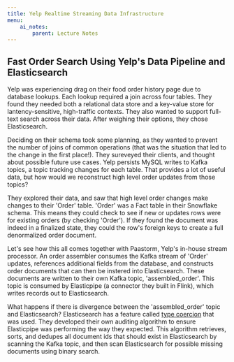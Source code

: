 ```yaml
---
title: Yelp Realtime Streaming Data Infrastructure
menu:
    ai_notes:
        parent: Lecture Notes
---
```


## Fast Order Search Using Yelp's Data Pipeline and Elasticsearch

Yelp was experiencing drag on their food order history page due to database lookups.
Each lookup required a join across four tables. They found they needed both a relational
data store and a key-value store for lantency-sensitive, high-traffic contexts.
They also wanted to support full-text search across their data. After weighing their
options, they chose Elasticsearch.

Deciding on their schema took some planning, as they wanted to prevent the number 
of joins of common operations (that was the situation that led to the change in the first place!).
They sureveyed their clients, and thought about possible future use cases. Yelp persists
MySQL writes to Kafka topics, a topic tracking changes for each table. That provides 
a lot of useful data, but how would we reconstruct high level order updates from those topics?

They explored their data, and saw that high level order changes make changes to their 'Order'
table. 'Order' was a Fact table in their Snowflake schema. This means they could check 
to see if new or updates rows were for existing orders (by checking 'Order'). If they found 
the document was indeed in a finalized state, they could the row's foreign keys to
create a full denormalized order document. 

Let's see how this all comes together with Paastorm, Yelp's in-house stream processor.
An order assembler consumes the Kafka stream of 'Order' updates, references
additional fields from the database, and constructs order documents that can then 
be instered into Elasticsearch. These documents are written to their own Kafka topic,
'assembled_order'. This topic is consumed by Elasticpipe (a connector they built in Flink), 
which writes records out to Elasticsearch. 

What happens if there is divergence between the 'assembled_order'
topic and Elasticsearch? Elasticsearch has a feature called 
[type coercion](https://www.elastic.co/guide/en/elasticsearch/reference/current/coerce.html) that was used.
They developed their own auditing algorithm to ensure Elasticpipe was performing the
way they expected. This algorithm retrieves, sorts, and dedupes all document ids
that should exist in Elasticsearch by scanning the Kafka topic, and then scan Elasticsearch
for possible missing documents using binary search.
